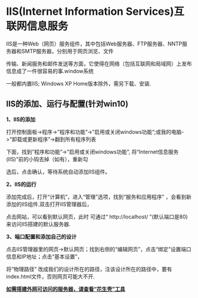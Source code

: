 # IIS(Internet Information Services)互联网信息服务

IIS是一种Web（网页）服务组件，其中包括Web服务器、FTP服务器、NNTP服务器和SMTP服务器，分别用于网页浏览、文件

传输、新闻服务和邮件发送等方面，它使得在网络（包括互联网和局域网）上发布信息成了一件很容易的事.window系统

一般都内置IIS; Windows XP Home版本除外，需另下载、安装.

## IIS的添加、运行与配置(针对win10)

**1、IIS的添加**

打开控制面板->程序->”程序和功能”->”启用或关闭windows功能”;或我的电脑->”卸载或更新程序”->翻到所有程序列表

下面，找到”程序和功能”->”启用或关闭windows功能”, 将“Internet信息服务(IIS)”前的小钩去掉（如有），重新勾

选后，点击确认，等待系统自动添加IIS组件。

**2、IIS的运行**

添加完成后，打开“计算机”，进入“管理”选项，找到“服务和应用程序” ，会看到新添加的IIS组件.双击打开IIS管理器后，

点击网站，可以看到默认网页，此时 可通过“ http://localhost/ ”(默认端口是80)来访问IIS搭建的默认服务器.


**3、端口配置和添加自己的设计**

点击IIS管理器里的网页->默认网页；找到右侧的“编辑网页”，点击“绑定”设置端口信息和IP地址；点击“基本设置”，

将“物理路径” 改成我们的设计所在的路径，注该设计所在的路径中，要有index.html文件，否则网页可能大不开.

**[如需搭建外网可访问的服务器，请查看“花生壳”工具](https://github.com/Pan-Rong/tools/tree/master/hsk)**





